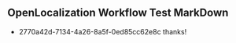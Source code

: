 ## OpenLocalization Workflow Test MarkDown
* 2770a42d-7134-4a26-8a5f-0ed85cc62e8c thanks!

<!--HONumber=Aug16_HO5-->



